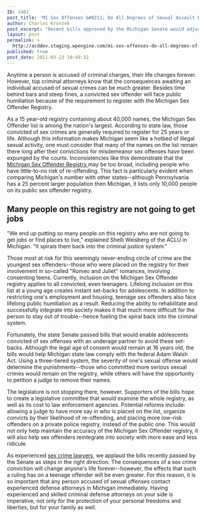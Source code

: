 ```yaml
---
ID: 1401
post_title: 'MI Sex Offenses &#8211; Do All Degrees of Sexual Assault Require Inclusion on the State Offender Registry?'
author: Charles Kronzek
post_excerpt: "Recent bills approved by the Michigan Senate would adjust the requirements for including younger people convicted of sexual crimes, and therefore required to register on the state Sex Offender Registry. As sex offenses can change one's life permanently, the changes hope to provide an opportunity for teenage sex offenders to successfully rehabilitate and integrate themselves back into society. "
layout: post
permalink: >
  http://acddev.staging.wpengine.com/mi-sex-offenses-do-all-degrees-of-sexual-assault-require-inclusion-on-the-state-offender-registry.html
published: true
post_date: 2011-03-23 10:49:32
---
```

Anytime a person is accused of criminal charges, their life changes forever. However, top criminal attorneys know that the consequences awaiting an individual accused of sexual crimes can be much greater. Besides time behind bars and steep fines, a convicted sex offender will face public humiliation because of the requirement to register with the Michigan Sex Offender Registry.

As a 15 year-old registry containing about 40,000 names, the Michigan Sex Offender list is among the nation's largest. According to state law, those convicted of sex crimes are generally required to register for 25 years or life. Although this information makes Michigan seem like a hotbed of illegal sexual activity, one must consider that many of the names on the list remain there long after their convictions for misdemeanor sex offenses have been expunged by the courts. Inconsistencies like this demonstrate that the <a href="http://acddev.staging.wpengine.com/sex-offender-registry.html" target="_blank">Michigan Sex Offender Registry </a>may be too broad, including people who have little-to-no risk of re-offending. This fact is particularly evident when comparing Michigan's number with other states--although Pennsylvania has a 25 percent larger population then Michigan, it lists only 10,000 people on its public sex offender registry.

<h2>Many people on this registry are not going to get jobs</h2>

"We end up putting so many people on this registry who are not going to get jobs or find places to live," explained Shelli Weisberg of the ACLU in Michigan. "It spirals them back into the criminal justice system."

Those most at risk for this seemingly never-ending circle of crime are the youngest sex offenders--those who were placed on the registry for their involvement in so-called "Romeo and Juliet" romances, involving consenting teens. Currently, inclusion on the Michigan Sex Offender registry applies to all convicted, even teenagers. Lifelong inclusion on this list at a young age creates instant set-backs for adolescents. In addition to restricting one's employment and housing, teenage sex offenders also face lifelong public humiliation as a result. Reducing the ability to rehabilitate and successfully integrate into society makes it that much more difficult for the person to stay out of trouble--hence fueling the spiral back into the criminal system.

Fortunately, the state Senate passed bills that would enable adolescents convicted of sex offenses with an underage partner to avoid these set-backs. Although the legal age of consent would remain at 16 years old, the bills would help Michigan state law comply with the federal Adam Walsh Act. Using a three-tiered system, the severity of one's sexual offense would determine the punishments--those who committed more serious sexual crimes would remain on the registry, while others will have the opportunity to petition a judge to remove their names.

The legislature is not stopping there, however. Supporters of the bills hope to create a legislative committee that would examine the whole registry, as well as its cost to law enforcement agencies. Potential reforms include: allowing a judge to have more say in who is placed on the list, organize convicts by their likelihood of re-offending, and placing more low-risk offenders on a private police registry, instead of the public one. This would not only help maintain the accuracy of the Michigan Sex Offender registry, it will also help sex offenders reintegrate into society with more ease and less ridicule.

As experienced <a title="Degrees of Sexual Assault" href="http://acddev.staging.wpengine.com/trial-attorneys.html" target="_blank">sex crime lawyers</a>, we applaud the bills recently passed by the Senate as steps in the right direction. The consequences of a sex crime conviction will change anyone's life forever--however, the effects that such a ruling has on a teenage offender will be even greater. For this reason, it is so important that any person accused of sexual offenses contact experienced defense attorneys in Michigan immediately. Having experienced and skilled criminal defense attorneys on your side is imperative, not only for the protection of your personal freedoms and liberties, but for your family as well.